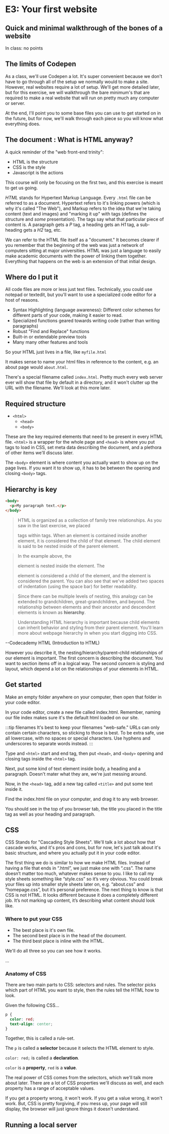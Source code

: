 # E3: Your first website

## Quick and minimal walkthrough of the bones of a website

In class: no points

## The limits of Codepen

As a class, we'll use Codepen a lot. It's super convenient because we don't have to go through all of the setup we normally would to make a site. However, real websites require a lot of setup. We'll get more detailed later, but for this exercise, we will walkthrough the bare minimum's that are required to make a real website that will run on pretty much any computer or server. 

At the end, I'll point you to some base files you can use to get started on in the future, but for now, we'll walk through each piece so you will know what everything does.

## The document : What is HTML anyway?

A quick reminder of the "web front-end trinity": 
* HTML is the structure
* CSS is the style
* Javascript is the actions

This course will only be focusing on the first two, and this exercise is meant to get us going.

_HTML_ stands for Hypertext Markup Language. Every `.html` file can be referred to as a document. Hypertext refers to it's linking powers (which is why it's called "The Web"), and Markup refers to the idea that we're taking content (text and images) and "marking it up" with tags (defines the structure and _some_ presentation). The tags say what that particular piece of content is. A paragraph gets a _P_ tag, a heading gets an _H1_ tag, a sub-heading gets a _H2_ tag, etc. 

We can refer to the HTML file itself as a "document." It becomes clearer if you remember that the beginning of the web was just a network of computers sitting at major universities. HTML was just a language to easily make academic documents with the power of linking them together. Everything that happens on the web is an extension of that initial design.

## Where do I put it

All code files are more or less just text files. Technically, you could use notepad or textedit, but you'll want to use a specialized code editor for a host of reasons. 

* Syntax Highlighting (language awareness): Different color schemes for different parts of your code, making it easier to read.
* Specialized functions geared towards writing code (rather than writing paragraphs)
* Robust "Find and Replace" functions
* Built-in or extendable preview tools
* Many many other features and tools

So your HTML just lives in a file, like `myfile.html`

It makes sense to name your html files in reference to the content, e.g. an about page would `about.html`.

There's a special filename called `index.html`. Pretty much every web server ever will show that file by default in a directory, and it won't clutter up the URL with the filename. We'll look at this more later.

## Required structure

- `<html>`
  - `<head>`
  - `<body>`

These are the key required elements that need to be present in every HTML file. `<html>` is a wrapper for the whole page and `<head>` is where you put tags to load in CSS, set meta data describing the document, and a plethora of other items we'll discuss later. 

The `<body>` element is where content you actually want to show up on the page lives. If you want it to show up, it has to be between the opening and closing `<body>` tags.

## Hierarchy is key

```html
<body>
  <p>My paragraph text.</p>
</body>
```

> HTML is organized as a collection of family tree relationships. As you saw in the last exercise, we placed <p> tags within <body> tags. When an element is contained inside another element, it is considered the child of that element. The child element is said to be nested inside of the parent element.

> In the example above, the <p> element is nested inside the <body> element. The <p> element is considered a child of the <body> element, and the <body> element is considered the parent. You can also see that we've added two spaces of indentation (using the space bar) for better readability.

> Since there can be multiple levels of nesting, this analogy can be extended to grandchildren, great-grandchildren, and beyond. The relationship between elements and their ancestor and descendent elements is known as __hierarchy__.

> Understanding HTML hierarchy is important because child elements can inherit behavior and styling from their parent element. You'll learn more about webpage hierarchy in when you start digging into CSS.

--Codecademy HTML (Introduction to HTML)

However you describe it, the nesting/hierarchy/parent-child relationships of our element is important. The first concern is describing the document. You want to section items off in a logical way. The second concern is styling and layout, which depend a lot on the relationships of your elements in HTML. 

## Get started

Make an empty folder anywhere on your computer, then open that folder in your code editor. 

In your code editor, create a new file called index.html. Remember, naming our file index makes sure it's the default html loaded on our site.

:::tip filenames
It's best to keep your filenames "web-safe." URLs can only contain certain characters, so sticking to those is best. To be extra safe, use all lowercase, with no spaces or special characters. Use hyphens and underscores to separate words instead.
:::

Type and `<html>` start and end tag, then put `<head>`, and `<body>` opening and closing tags inside the `<html>` tag.

Next, put some kind of text element inside body, a heading and a paragraph. Doesn't mater what they are, we're just messing around.

Now, in the `<head>` tag, add a new tag called `<title>` and put some text inside it.

Find the index.html file on your computer, and drag it to any web browser.

You should see in the top of you browser tab, the title you placed in the title tag as well as your heading and paragraph.

## CSS 

CSS Stands for "Cascading Style Sheets". We'll talk a lot about how that cascade works, and it's pros and cons, but for now, let's just talk about it's basic structure, and where you actually put it in your code editor.

The first thing we do is similar to how we make HTML files. Instead
of having a file that ends in “.html”, we just make one with “.css”. The
name doesn’t matter too much, whatever makes sense to you. I like to
call my style sheets something like “style.css” so it’s very obvious. You
could break your files up into smaller style sheets later on, e.g.
“about.css” and “homepage.css”, but it’s personal preference.
The next thing to know is that CSS is not HTML. It looks different
because it does a completely different job. It’s not marking up content,
it’s describing what content should look like.

### Where to put your CSS

- The best place is it's own file.
- The second best place is in the head of the document. 
- The third best place is inline with the HTML.

We'll do all three so you can see how it works. 

...

### Anatomy of CSS



There are two main parts to CSS: selectors and rules. The selector picks which part of HTML you want to style, then the rules tell the HTML how to look.

Given the following CSS...

```css
p {
  color: red;
  text-align: center;
}
```

Together, this is called a rule-set. 

The `p` is called a **selector** because it selects the HTML element to style. 

`color: red;` is called a **declaration**.

`color` is a **property**, `red` is a **value**. 

The real power of CSS comes from the selectors, which we'll talk more about later. There are a lot of CSS properties we'll discuss as well, and each property has a range of acceptable values. 

If you get a property wrong, it won't work. If you get a value wrong, it won't work. But, CSS is pretty forgiving, if you mess up, your page will still display, the browser will just ignore things it doesn't understand. 

## Running a local server

